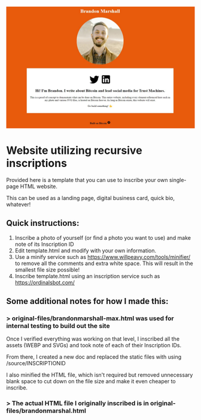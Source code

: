 ![A preview](preview.jpg)
# Website utilizing recursive inscriptions

Provided here is a template that you can use to inscribe your own single-page HTML website.

This can be used as a landing page, digital business card, quick bio, whatever!

## Quick instructions:
1. Inscribe a photo of yourself (or find a photo you want to use) and make note of its Inscription ID
2. Edit template.html and modify with your own information.
3. Use a minify service such as https://www.willpeavy.com/tools/minifier/ to remove all the comments and extra white space. This will result in the smallest file size possible!
3. Inscribe template.html using an inscription service such as https://ordinalsbot.com/


## Some additional notes for how I made this:
### > original-files/brandonmarshall-max.html was used for internal testing to build out the site

Once I verified everything was working on that level, I inscribed all the assets (WEBP and SVGs) and took note of each of their Inscription IDs.

From there, I created a new doc and replaced the static files with using /source/INSCRIPTIONID

I also minified the HTML file, which isn't required but removed unnecessary blank space to cut down on the file size and make it even cheaper to inscribe.

### > The actual HTML file I originally inscribed is in original-files/brandonmarshal.html

